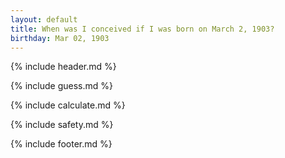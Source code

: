 ```yaml
---
layout: default
title: When was I conceived if I was born on March 2, 1903?
birthday: Mar 02, 1903
---
```


{% include header.md %}

{% include guess.md %}

{% include calculate.md %}

{% include safety.md %}

{% include footer.md %}



